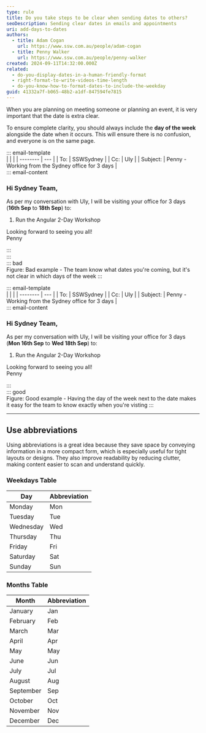 ```yaml
---
type: rule
title: Do you take steps to be clear when sending dates to others?
seoDescription: Sending clear dates in emails and appointments
uri: add-days-to-dates
authors:
  - title: Adam Cogan
    url: https://www.ssw.com.au/people/adam-cogan
  - title: Penny Walker
    url: https://www.ssw.com.au/people/penny-walker
created: 2024-09-11T14:32:00.000Z
related:
  - do-you-display-dates-in-a-human-friendly-format
  - right-format-to-write-videos-time-length
  - do-you-know-how-to-format-dates-to-include-the-weekday
guid: 41332a7f-b065-48b2-a1df-847594fe7815
---
```


When you are planning on meeting someone or planning an event, it is very important that the date is extra clear.

To ensure complete clarity, you should always include the **day of the week** alongside the date when it occurs. This will ensure there is no confusion, and everyone is on the same page.

<!--endintro-->

::: email-template  
| | |
| -------- | --- |
| To: | SSWSydney |
| Cc: | Uly |
| Subject: | Penny - Working from the Sydney office for 3 days |  
::: email-content

### Hi Sydney Team,

As per my conversation with Uly, I will be visiting your office for 3 days (**16th Sep** to **18th Sep**) to:

1. Run the Angular 2-Day Workshop
   
Looking forward to seeing you all!   
Penny

:::  
:::  
::: bad  
Figure: Bad example - The team know what dates you're coming, but it's not clear in which days of the week
:::

::: email-template  
| | |
| -------- | --- |
| To: | SSWSydney |
| Cc: | Uly |
| Subject: | Penny - Working from the Sydney office for 3 days |  
::: email-content

### Hi Sydney Team,

As per my conversation with Uly, I will be visiting your office for 3 days (**Mon 16th Sep** to **Wed 18th Sep**) to:

1. Run the Angular 2-Day Workshop
   
Looking forward to seeing you all!   
Penny

:::  
::: good  
Figure: Good example - Having the day of the week next to the date makes it easy for the team to know exactly when you're visting
:::

---

## Use abbreviations

Using abbreviations is a great idea because they save space by conveying information in a more compact form, which is especially useful for tight layouts or designs. They also improve readability by reducing clutter, making content easier to scan and understand quickly. 

### Weekdays Table

| Day       | Abbreviation |
|-----------|--------------|
| Monday    | Mon          |
| Tuesday   | Tue          |
| Wednesday | Wed          |
| Thursday  | Thu          |
| Friday    | Fri          |
| Saturday  | Sat          |
| Sunday    | Sun          |

### Months Table

| Month       | Abbreviation |
|-------------|--------------|
| January     | Jan          |
| February    | Feb          |
| March       | Mar          |
| April       | Apr          |
| May         | May          |
| June        | Jun          |
| July        | Jul          |
| August      | Aug          |
| September   | Sep          |
| October     | Oct          |
| November    | Nov          |
| December    | Dec          |
